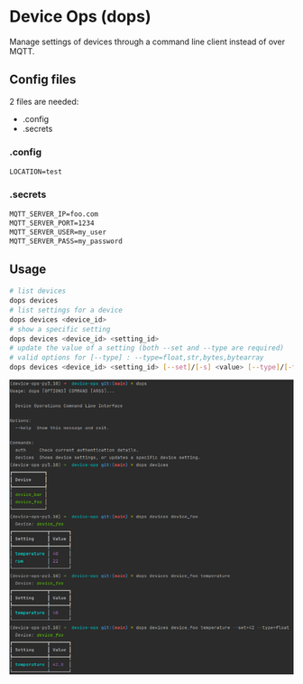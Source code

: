 # Device Ops (dops)

Manage settings of devices through a command line client instead of over MQTT.

## Config files

2 files are needed:

- .config
- .secrets


### .config

```dotenv
LOCATION=test
```

### .secrets

```dotenv
MQTT_SERVER_IP=foo.com
MQTT_SERVER_PORT=1234
MQTT_SERVER_USER=my_user
MQTT_SERVER_PASS=my_password
```

## Usage

```bash
# list devices
dops devices
# list settings for a device
dops devices <device_id>
# show a specific setting
dops devices <device_id> <setting_id>
# update the value of a setting (both --set and --type are required)
# valid options for [--type] : --type=float,str,bytes,bytearray
dops devices <device_id> <setting_id> [--set]/[-s] <value> [--type]/[-t] <_type>
```

![example.png](example.png)